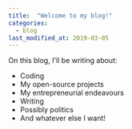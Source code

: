 ```yaml
---
title:  "Welcome to my blog!"
categories: 
  - blog
last_modified_at: 2019-03-05
---
```


On this blog, I'll be writing about:
- Coding
- My open-source projects
- My entrepreneurial endeavours
- Writing
- Possibly politics
- And whatever else I want!


